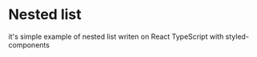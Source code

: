 # Nested list

it's simple example of nested list writen on React TypeScript with styled-components



